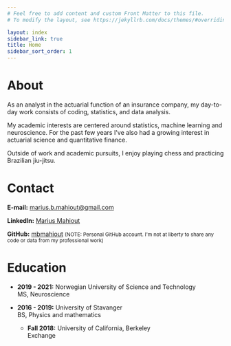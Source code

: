 ```yaml
---
# Feel free to add content and custom Front Matter to this file.
# To modify the layout, see https://jekyllrb.com/docs/themes/#overriding-theme-defaults

layout: index
sidebar_link: true
title: Home
sidebar_sort_order: 1
---
```

<meta name="google-site-verification" content="J34A8ynqKOwtb7Hhnhttw2B-qwIw0nVt27pZF5OwIsY" />

# About
As an analyst in the actuarial function of an insurance company, my day-to-day work consists of coding, statistics, and data analysis.

My academic interests are centered around statistics, machine learning and neuroscience. For the past few years I've also had a growing interest in actuarial science and quantitative finance.

Outside of work and academic pursuits, I enjoy playing chess and practicing Brazilian jiu-jitsu.

# Contact
**E-mail:** marius.b.mahiout@gmail.com

**LinkedIn:** [Marius Mahiout](https://www.linkedin.com/in/marius-mahiout-424aa5154/)

**GitHub:** [mbmahiout](https://github.com/mbmahiout) 
<small>(NOTE: Personal GitHub account. I'm not at liberty to share any code or data from my professional work)</small>

# Education
- **2019 - 2021:** Norwegian University of Science and Technology<br />MS, Neuroscience


- **2016 - 2019:** University of Stavanger<br />BS, Physics and mathematics
    - **Fall 2018:** University of California, Berkeley<br />Exchange